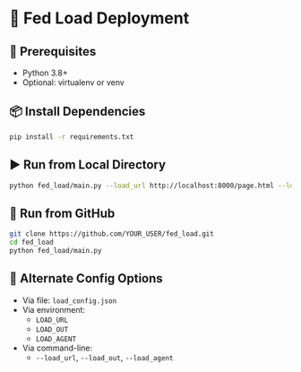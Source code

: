 # 🚀 Fed Load Deployment

## 🧱 Prerequisites
- Python 3.8+
- Optional: virtualenv or venv

## 📦 Install Dependencies
```bash
pip install -r requirements.txt
```

## ▶️ Run from Local Directory
```bash
python fed_load/main.py --load_url http://localhost:8000/page.html --load_out results.csv
```

## 📂 Run from GitHub
```bash
git clone https://github.com/YOUR_USER/fed_load.git
cd fed_load
python fed_load/main.py
```

## 🔁 Alternate Config Options
- Via file: `load_config.json`
- Via environment:
  - `LOAD_URL`
  - `LOAD_OUT`
  - `LOAD_AGENT`
- Via command-line:
  - `--load_url`, `--load_out`, `--load_agent`
